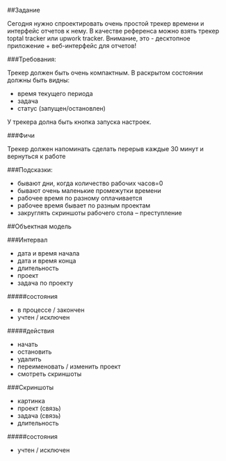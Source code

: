 ##Задание

Сегодня нужно спроектировать очень простой трекер времени и интерфейс отчетов к нему. В качестве референса можно взять трекер toptal tracker или upwork tracker. Внимание, это - десктопное приложение + веб-интерфейс для отчетов!

###Требования:

Трекер должен быть очень компактным.
В раскрытом состоянии должны быть видны:

- время текущего периода
- задача
- статус (запущен/остановлен)

У трекера долна быть кнопка запуска настроек.

###Фичи

Трекер должен напоминать сделать перерыв каждые 30 минут и вернуться к работе

###Подсказки:

- бывают дни, когда количество рабочих часов=0
- бывают очень маленькие промежутки времени
- рабочее время по разному оплачивается
- рабочее время бывает по разным проектам
- закруглять скриншоты рабочего стола – преступление

##Объектная модель

###Интервал

- дата и время начала
- дата и время конца
- длительность
- проект
- задача по проекту

#####состояния

- в процессе / закончен
- учтен / исключен

#####действия

- начать
- остановить
- удалить
- переименовать / изменить проект
- смотреть скриншоты

###Скриншоты

- картинка
- проект (связь)
- задача (связь)
- длительность

#####состояния

- учтен / исключен
